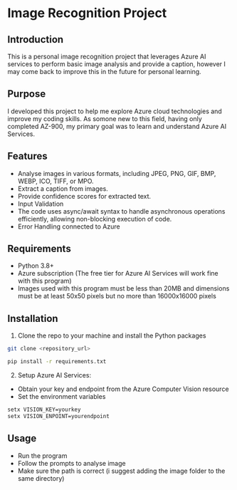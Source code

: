 # Image Recognition Project
## Introduction
This is a personal image recognition project that leverages Azure AI services to perform basic image analysis and provide a caption, however I may come back to improve this in the future for personal learning.

## Purpose
I developed this project to help me explore Azure cloud technologies and improve my coding skills. As somone new to this field, having only completed AZ-900, my primary goal was to learn and understand Azure AI Services.

## Features
- Analyse images in various formats, including JPEG, PNG, GIF, BMP, WEBP, ICO, TIFF, or MPO.
- Extract a caption from images.
- Provide confidence scores for extracted text.
- Input Validation
- The code uses async/await syntax to handle asynchronous operations efficiently, allowing non-blocking execution of code.
- Error Handling connected to Azure

## Requirements
- Python 3.8+
- Azure subscription (The free tier for Azure AI Services will work fine with this program)
- Images used with this program must be less than 20MB and dimensions must be at least 50x50 pixels but no more than 16000x16000 pixels

## Installation
1. Clone the repo to your machine and install the Python packages
```bash
git clone <repository_url>

pip install -r requirements.txt
```
2. Setup Azure AI Services:
  - Obtain your key and endpoint from the Azure Computer Vision resource
  - Set the environment variables
```bash  
setx VISION_KEY=yourkey
setx VISION_ENPOINT=yourendpoint
```
## Usage
- Run the program
- Follow the prompts to analyse image
- Make sure the path is correct (i suggest adding the image folder to the same directory)
